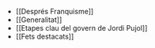 - [[Després Franquisme]]
- [[Generalitat]]
- [[Etapes clau del govern de Jordi Pujol]]
- [[Fets destacats]]